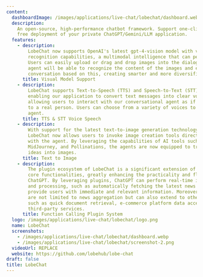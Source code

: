 ```yaml
---
content:
  dashboardImage: /images/applications/live-chat/lobechat/dashboard.webp
  description:
    An open-source, high-performance chatbot framework. Support one-click
    free deployment of your private ChatGPT/Gemini/LLM application.
  features:
    - description:
        LobeChat now supports OpenAI's latest gpt-4-vision model with visual
        recognition capabilities, a multimodal intelligence that can perceive visuals.
        Users can easily upload or drag and drop images into the dialogue box, and the
        agent will be able to recognize the content of the images and engage in intelligent
        conversation based on this, creating smarter and more diversified chat scenarios.
      title: Visual Model Support
    - description:
        LobeChat supports Text-to-Speech (TTS) and Speech-to-Text (STT) technologies,
        enabling our application to convert text messages into clear voice outputs,
        allowing users to interact with our conversational agent as if they were talking
        to a real person. Users can choose from a variety of voices to pair with the
        agent.
      title: TTS & STT Voice Speech
    - description:
        With support for the latest text-to-image generation technology,
        LobeChat now allows users to invoke image creation tools directly within conversations
        with the agent. By leveraging the capabilities of AI tools such as DALL-E 3,
        MidJourney, and Pollinations, the agents are now equipped to transform your
        ideas into images.
      title: Text to Image
    - description:
        The plugin ecosystem of LobeChat is a significant extension of its
        core functionalities, greatly enhancing the practicality and flexibility of
        ChatGPT. By leveraging plugins, ChatGPT can perform real-time information retrieval
        and processing, such as automatically fetching the latest news headlines to
        provide users with immediate and relevant information. Moreover, these plugins
        are not limited to news aggregation but can also extend to other practical functions,
        such as quick document retrieval, e-commerce platform data access, and various
        third-party services.
      title: Function Calling Plugin System
  logo: /images/applications/live-chat/lobechat/logo.png
  name: LobeChat
  screenshots:
    - /images/applications/live-chat/lobechat/dashboard.webp
    - /images/applications/live-chat/lobechat/screenshot-2.png
  videoUrl: REPLACE
  website: https://github.com/lobehub/lobe-chat
draft: false
title: LobeChat
---
```


